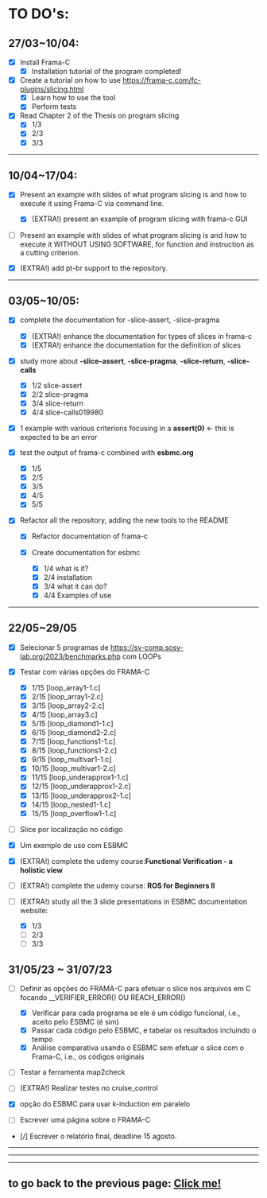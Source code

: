 # **TO DO's**:

## **27/03~10/04**:

- [x] Install Frama-C
  - [x] Installation tutorial of the program completed!

- [x] Create a tutorial on how to use https://frama-c.com/fc-plugins/slicing.html
  - [x] Learn how to use the tool
  - [x] Perform tests

- [x] Read Chapter 2 of the Thesis on program slicing
  - [x] 1/3
  - [x] 2/3
  - [x] 3/3

---

## **10/04~17/04**:

- [x] Present an example with slides of what program slicing is and how to execute it using Frama-C via command line.
  - [x] (EXTRA!) present an example of program slicing with frama-c GUI

- [ ] Present an example with slides of what program slicing is and how to execute it WITHOUT USING SOFTWARE, for function and instruction as a cutting criterion.

- [x] (EXTRA!) add pt-br support to the repository.

---

## **03/05~10/05**:

- [x] complete the documentation for -slice-assert, -slice-pragma
  - [x] (EXTRA!) enhance the documentation for types of slices in frama-c
  - [x] (EXTRA!) enhance the documentation for the definition of slices

- [x] study more about **-slice-assert**, **-slice-pragma**, **-slice-return**, **-slice-calls**
  - [x] 1/2 slice-assert
  - [x] 2/2 slice-pragma
  - [x] 3/4 slice-return
  - [x] 4/4 slice-calls019980

- [x] 1 example with various criterions focusing in a **assert(0)** <- this is expected to be an error

- [x] test the output of frama-c combined with **esbmc.org**
  - [x] 1/5
  - [x] 2/5
  - [x] 3/5
  - [x] 4/5
  - [x] 5/5

- [x] Refactor all the repository, adding the new tools to the README

  - [x] Refactor documentation of frama-c

  - [x] Create documentation for esbmc
    - [x] 1/4 what is it?
    - [x] 2/4 installation
    - [x] 3/4 what it can do?
    - [x] 4/4 Examples of use

---

## **22/05~29/05**

- [x] Selecionar 5 programas de https://sv-comp.sosy-lab.org/2023/benchmarks.php com LOOPs

- [x] Testar com várias opções do FRAMA-C
  - [x] 1/15 [loop_array1-1.c]
  - [x] 2/15 [loop_array1-2.c]
  - [x] 3/15 [loop_array2-2.c]
  - [x] 4/15 [loop_array3.c]
  - [x] 5/15 [loop_diamond1-1.c]
  - [x] 6/15 [loop_diamond2-2.c]
  - [x] 7/15 [loop_functions1-1.c]
  - [x] 8/15 [loop_functions1-2.c]
  - [x] 9/15 [loop_multivar1-1.c]
  - [x] 10/15 [loop_multivar1-2.c]
  - [x] 11/15 [loop_underapprox1-1.c]
  - [x] 12/15 [loop_underapprox1-2.c]
  - [x] 13/15 [loop_underapprox2-1.c]
  - [x] 14/15 [loop_nested1-1.c]
  - [x] 15/15 [loop_overflow1-1.c]

- [ ] Slice por localização no código

- [x] Um exemplo de uso com ESBMC

- [x] (EXTRA!) complete the udemy course:**Functional Verification - a holistic view**

- [ ] (EXTRA!) complete the udemy course: **ROS for Beginners II**

- [ ] (EXTRA!) study all the 3 slide presentations in ESBMC documentation website:
  - [x] 1/3
  - [ ] 2/3
  - [ ] 3/3

## 31/05/23 ~ 31/07/23

- [ ] Definir as opções do FRAMA-C para efetuar o slice nos arquivos em C focando __VERIFIER_ERROR() OU REACH_ERROR()
  - [x] Verificar para cada programa se ele é um código funcional, i.e., aceito pelo ESBMC (é sim)
  - [x] Passar cada código pelo ESBMC, e tabelar os resultados incluindo o tempo
  - [x] Análise comparativa usando o ESBMC sem efetuar o slice com o Frama-C, i.e., os códigos originais

- [ ] Testar a ferramenta map2check

- [ ] (EXTRA!) Realizar testes no cruise_control

- [x] opção do ESBMC para usar k-induction em paralelo

- [ ] Escrever uma página sobre o FRAMA-C

- [/] Escrever o relatório final, deadline 15 agosto.
---

---

---

## to go back to the previous page: [Click me!](../../README.md)
